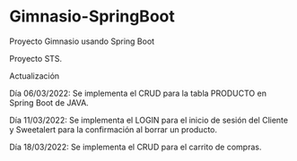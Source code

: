 # Gimnasio-SpringBoot
Proyecto Gimnasio usando Spring Boot

Proyecto STS.

Actualización

Día 06/03/2022: Se implementa el CRUD para la tabla PRODUCTO en Spring Boot de JAVA.

Día 11/03/2022: Se implementa el LOGIN para el inicio de sesión del Cliente y Sweetalert para la confirmación al borrar un producto.

Día 18/03/2022: Se implementa el CRUD para el carrito de compras.
